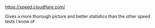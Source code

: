 https://speed.cloudflare.com/

Gives a more thorough picture and better statistics than the other speed tests I know of